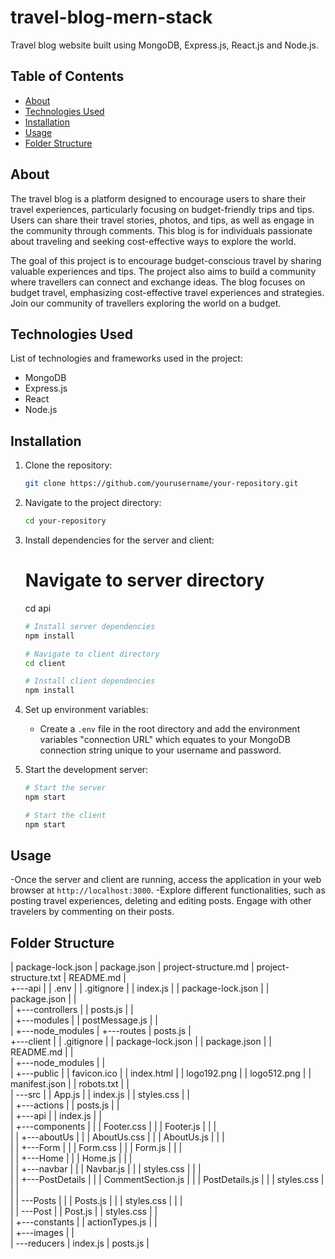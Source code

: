 # travel-blog-mern-stack

Travel blog website built using MongoDB, Express.js, React.js and Node.js.

## Table of Contents

- [About](#about)
- [Technologies Used](#technologies-used)
- [Installation](#installation)
- [Usage](#usage)
- [Folder Structure](#folder-structure)

## About

The travel blog is a platform designed to encourage users to share their travel experiences, particularly focusing on budget-friendly trips and tips. Users can share their travel stories, photos, and tips, as well as engage in the community through comments. This blog is for individuals passionate about traveling and seeking cost-effective ways to explore the world.

The goal of this project is to encourage budget-conscious travel by sharing valuable experiences and tips. The project also aims to build a community where travellers can connect and exchange ideas. The blog focuses on budget travel, emphasizing cost-effective travel experiences and strategies.
Join our community of travellers exploring the world on a budget.

## Technologies Used

List of technologies and frameworks used in the project:
- MongoDB
- Express.js
- React
- Node.js

## Installation

1. Clone the repository:

    ```bash
    git clone https://github.com/yourusername/your-repository.git
    ```

2. Navigate to the project directory:

    ```bash
    cd your-repository
    ```

3. Install dependencies for the server and client:

    # Navigate to server directory
    cd api

    ```bash
    # Install server dependencies
    npm install
   
    # Navigate to client directory
    cd client

    # Install client dependencies
    npm install
    ```

5. Set up environment variables:

    - Create a `.env` file in the root directory and add the environment variables "connection URL" which equates to your MongoDB connection string unique to your username and password.

6. Start the development server:

    ```bash
    # Start the server
    npm start

    # Start the client
    npm start
    ```

## Usage

-Once the server and client are running, access the application in your web browser at `http://localhost:3000`.
-Explore different functionalities, such as posting travel experiences, deleting and editing posts. Engage with other travelers by commenting on their posts.

## Folder Structure

|   package-lock.json
|   package.json
|   project-structure.md
|   project-structure.txt
|   README.md
|   
+---api
|   |   .env
|   |   .gitignore
|   |   index.js
|   |   package-lock.json
|   |   package.json
|   |   
|   +---controllers
|   |       posts.js
|   |       
|   +---modules
|   |       postMessage.js
|   |       
|   +---node_modules
|   +---routes
|           posts.js
|           
+---client
|   |   .gitignore
|   |   package-lock.json
|   |   package.json
|   |   README.md
|   |   
|   +---node_modules
|   |           
|   +---public
|   |       favicon.ico
|   |       index.html
|   |       logo192.png
|   |       logo512.png
|   |       manifest.json
|   |       robots.txt
|   |       
|   \---src
|       |   App.js
|       |   index.js
|       |   styles.css
|       |   
|       +---actions
|       |       posts.js
|       |       
|       +---api
|       |       index.js
|       |       
|       +---components
|       |   |   Footer.css
|       |   |   Footer.js
|       |   |   
|       |   +---aboutUs
|       |   |       AboutUs.css
|       |   |       AboutUs.js
|       |   |       
|       |   +---Form
|       |   |       Form.css
|       |   |       Form.js
|       |   |       
|       |   +---Home
|       |   |       Home.js
|       |   |       
|       |   +---navbar
|       |   |       Navbar.js
|       |   |       styles.css
|       |   |       
|       |   +---PostDetails
|       |   |       CommentSection.js
|       |   |       PostDetails.js
|       |   |       styles.css
|       |   |       
|       |   \---Posts
|       |       |   Posts.js
|       |       |   styles.css
|       |       |   
|       |       \---Post
|       |               Post.js
|       |               styles.css
|       |               
|       +---constants
|       |       actionTypes.js
|       |       
|       +---images
|       |       
|       \---reducers
|               index.js
|               posts.js
|               

